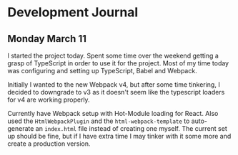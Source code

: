 # Development Journal

## Monday March 11

I started the project today. Spent some time over the weekend getting a grasp of TypeScript in order to use it for the project. Most of my time today was configuring and setting up TypeScript, Babel and Webpack.

Initially I wanted to the new Webpack v4, but after some time tinkering, I decided to downgrade to v3 as it doesn't seem like the typescript loaders for v4 are working properly.

Currently have Webpack setup with Hot-Module loading for React. Also used the `HtmlWebpackPlugin` and the `html-webpack-template` to auto-generate an `index.html` file instead of creating one myself. The current set up should be fine, but if I have extra time I may tinker with it some more and create a production version.
